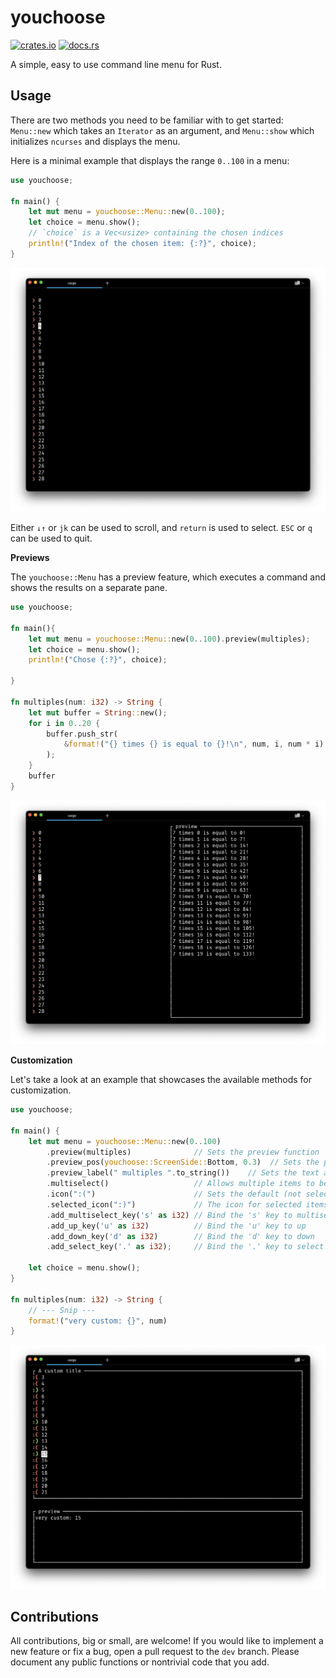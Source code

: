 # youchoose

[![crates.io](https://img.shields.io/crates/v/youchoose)](https://crates.io/crates/youchoose) [![docs.rs](https://img.shields.io/docsrs/youchoose)](https://docs.rs/youchoose)

A simple, easy to use command line menu for Rust.

## Usage

There are two methods you need to be familiar with to get started: `Menu::new` which takes an `Iterator` as an argument, and `Menu::show` which initializes `ncurses` and displays the menu.

Here is a minimal example that displays the range `0..100` in a menu:

```rust
use youchoose;

fn main() {
    let mut menu = youchoose::Menu::new(0..100);
    let choice = menu.show();
    // `choice` is a Vec<usize> containing the chosen indices
    println!("Index of the chosen item: {:?}", choice);
}
```

![basic config](https://raw.githubusercontent.com/nathom/youchoose/main/screenshots/basic.png)

Either `↓↑` or `jk` can be used to scroll, and `return` is used to select. `ESC` or `q` can be used to quit.

**Previews**


The `youchoose::Menu` has a preview feature, which executes a command and shows the results on a separate pane. 


```rust
use youchoose;

fn main(){
    let mut menu = youchoose::Menu::new(0..100).preview(multiples);
    let choice = menu.show();
    println!("Chose {:?}", choice);

}

fn multiples(num: i32) -> String {
    let mut buffer = String::new();
    for i in 0..20 {
        buffer.push_str(
            &format!("{} times {} is equal to {}!\n", num, i, num * i)
        );
    }
    buffer
}
```

![preview](https://raw.githubusercontent.com/nathom/youchoose/main/screenshots/with_preview.png)

**Customization**

Let's take a look at an example that showcases the available methods for customization.

```rust
use youchoose;

fn main() {
    let mut menu = youchoose::Menu::new(0..100)
        .preview(multiples)              // Sets the preview function
        .preview_pos(youchoose::ScreenSide::Bottom, 0.3)  // Sets the position of the preview pane and its width across 0.0 and 1.0
        .preview_label(" multiples ".to_string())    // Sets the text at the top of the preview pane
        .multiselect()                   // Allows multiple items to be selected
        .icon(":(")                      // Sets the default (not selected) icon for an item
        .selected_icon(":)")             // The icon for selected items
        .add_multiselect_key('s' as i32) // Bind the 's' key to multiselect
        .add_up_key('u' as i32)          // Bind the 'u' key to up
        .add_down_key('d' as i32)        // Bind the 'd' key to down
        .add_select_key('.' as i32);     // Bind the '.' key to select

    let choice = menu.show();
}

fn multiples(num: i32) -> String {
    // --- Snip ---
    format!("very custom: {}", num)
}

```

![fully customized](https://raw.githubusercontent.com/nathom/youchoose/main/screenshots/customized.png)

## Contributions

All contributions, big or small, are welcome! If you would like to implement a new feature or fix a bug,
open a pull request to the `dev` branch. Please document any public functions or nontrivial code that 
you add.
